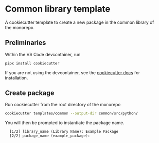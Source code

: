 # Common library template

A cookiecutter template to create a new package in the common library of the monorepo.

## Preliminaries

Within the VS Code devcontainer, run

```bash
pipx install cookiecutter
```

If you are not using the devcontainer, see the [cookiecutter docs](https://cookiecutter.readthedocs.io/en/2.5.0/README.html) for installation.

## Create package

Run cookiecutter from the root directory of the monorepo

```bash
cookiecutter templates/common --output-dir common/src/python/
```

You will then be prompted to instantiate the package name.

```
  [1/2] library_name (Library Name): Example Package
  [2/2] package_name (example_package):
```
